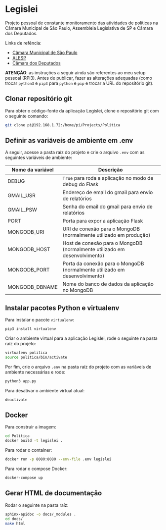 # Legislei

Projeto pessoal de constante monitoramento das atividades de políticas na Câmara Municipal de São Paulo, Assembleia Legislativa de SP e Câmara dos Deputados.

Links de refência:

* [Câmara Municipal de São Paulo](http://www.saopaulo.sp.leg.br/transparencia/dados-abertos/dados-disponibilizados-em-formato-aberto/)
* [ALESP](https://www.al.sp.gov.br/dados-abertos/)
* [Câmara dos Deputados](https://dadosabertos.camara.leg.br/swagger/api.html)

**ATENÇÃO**: as instruções a seguir ainda são referentes ao meu setup pessoal (RPi3). Antes de publicar, fazer as alterações adequadas (como trocar `python3` e `pip3` para `python` e `pip` e trocar a URL do repositório git).

## Clonar repositório git

Para obter o código-fonte da aplicação Legislei, clone o repositório git com o seguinte comando:

```Bash
git clone pi@192.168.1.72:/home/pi/Projects/Politica
```

## Definir as variáveis de ambiente em \.env

A seguir, acesse a pasta raíz do projeto e crie o arquivo `.env` com as seguintes variáveis de ambiente:

| Nome da variável | Descrição |
| ---------------- | --------- |
| DEBUG | `True` para roda a aplicação no modo de debug do Flask |
| GMAIL_USR | Endereço de email do gmail para envio de relatórios |
| GMAIL_PSW | Senha do email do gmail para envio de relatórios |
| PORT | Porta para expor a aplicação Flask |
| MONGODB_URI | URI de conexão para o MongoDB (normalmente utilizado em produção) |
| MONGODB_HOST | Host de conexão para o MongoDB (normalmente utilizado em desenvolvimento) |
| MONGODB_PORT | Porta da conexão para o MongoDB (normalmente utilizado em desenvolvimento) |
| MONGODB_DBNAME | Nome do banco de dados da aplicação no MongoDB |

## Instalar pacotes Python e virtualenv

Para instalar o pacote `virtualenv`:

```Bash
pip3 install virtualenv
```

Criar o ambiente virtual para a aplicação Legislei, rode o seguinte na pasta raíz do projeto:

```Bash
virtualenv politica
source politica/bin/activate
```

Por fim, crie o arquivo `.env` na pasta raíz do projeto com as variáveis de ambiente necessárias e rode:

```Bash
python3 app.py
```

Para desativar o ambiente virtual atual:

```Bash
deactivate
```

## Docker

Para construir a imagem:

```Bash
cd Politica
docker build -t legislei .
```

Para rodar o container:

```Bash
docker run -p 8080:8080 --env-file .env legislei
```

Para rodar o compose Docker:

```Bash
docker-compose up
```

## Gerar HTML de documentação

Rodar o seguinte na pasta raíz:

```Bash
sphinx-apidoc -o docs/_modules .
cd docs/
make html
```
